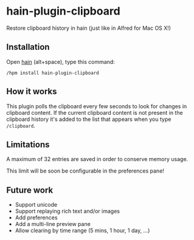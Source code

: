 # hain-plugin-clipboard
Restore clipboard history in hain (just like in Alfred for Mac OS X!)

## Installation

Open [hain](https://github.com/appetizermonster/hain) (alt+space), type this command: 
```
/hpm install hain-plugin-clipboard
```

## How it works

This plugin polls the clipboard every few seconds to look for changes in clipboard content.
If the current clipboard content is not present in the clipboard history it's added to the list that appears when you type `/clipboard`.

## Limitations

A maximum of 32 entries are saved in order to conserve memory usage.

This limit will be soon be configurable in the preferences pane!

## Future work

- Support unicode
- Support replaying rich text and/or images
- Add preferences
- Add a multi-line preview pane
- Allow clearing by time range (5 mins, 1 hour, 1 day, ...)
